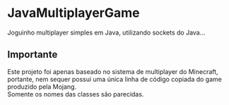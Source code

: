 # JavaMultiplayerGame
Joguinho multiplayer simples em Java, utilizando sockets do Java...

## Importante
Este projeto foi apenas baseado no sistema de multiplayer do Minecraft, portante, nem sequer possui uma única linha de código copiada do game produzido pela Mojang.  
Somente os nomes das classes são parecidas.
